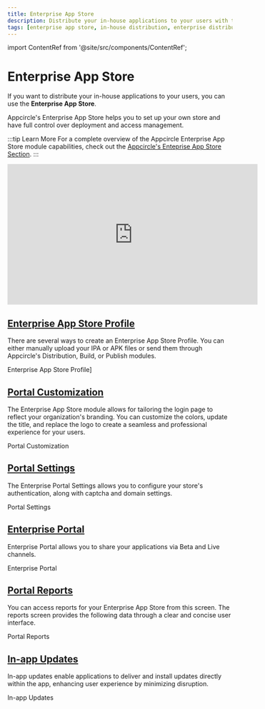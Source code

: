 ```yaml
---
title: Enterprise App Store
description: Distribute your in-house applications to your users with the Enterprise App Store in Appcircle
tags: [enterprise app store, in-house distribution, enterprise distribution]
---
```


import ContentRef from '@site/src/components/ContentRef';

# Enterprise App Store

If you want to distribute your in-house applications to your users, you can use the **Enterprise App Store**.

Appcircle's Enterprise App Store helps you to set up your own store and have full control over deployment and access management.

:::tip Learn More
For a complete overview of the Appcircle Enterprise App Store module capabilities, check out the [Appcircle's Enteprise App Store Section](https://appcircle.io/enterprise-app-store).
:::

<iframe 
    width="560" 
    height="315" 
    src="https://www.youtube.com/embed/DBvSavKA5Oo?si=1lIBadgf_B25whAE" 
    title="YouTube video player" 
    frameborder="0" 
    allow="accelerometer; autoplay; clipboard-write; encrypted-media; gyroscope; picture-in-picture; web-share" 
    referrerpolicy="strict-origin-when-cross-origin" 
    allowfullscreen>
</iframe>

## [Enterprise App Store Profile](/enterprise-app-store/enterprise-app-store-profile)

There are several ways to create an Enterprise App Store Profile. You can either manually upload your IPA or APK files or send them through Appcircle's Distribution, Build, or Publish modules.

<ContentRef url="/enterprise-app-store/enterprise-app-store-profile">Enterprise App Store Profile]</ContentRef>

## [Portal Customization](/enterprise-app-store/portal-customization)

The Enterprise App Store module allows for tailoring the login page to reflect your organization's branding. You can customize the colors, update the title, and replace the logo to create a seamless and professional experience for your users.

<ContentRef url="/enterprise-app-store/portal-customization">Portal Customization</ContentRef>

## [Portal Settings](/enterprise-app-store/portal-settings)

The Enterprise Portal Settings allows you to configure your store's authentication, along with captcha and domain settings.

<ContentRef url="/enterprise-app-store/portal-settings">Portal Settings</ContentRef>

## [Enterprise Portal](/enterprise-app-store/enterprise-portal)

Enterprise Portal allows you to share your applications via Beta and Live channels.

<ContentRef url="/enterprise-app-store/enterprise-portal">Enterprise Portal</ContentRef>

## [Portal Reports](/enterprise-app-store/enterprise-reports)

You can access reports for your Enterprise App Store from this screen. The reports screen provides the following data through a clear and concise user interface.

<ContentRef url="/enterprise-app-store/enterprise-reports">Portal Reports</ContentRef>

## [In-app Updates](/enterprise-app-store/in-app-updates)

In-app updates enable applications to deliver and install updates directly within the app, enhancing user experience by minimizing disruption.

<ContentRef url="/enterprise-app-store/in-app-updates">In-app Updates</ContentRef>